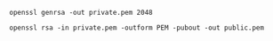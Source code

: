 ```shell
openssl genrsa -out private.pem 2048
```

```shell
openssl rsa -in private.pem -outform PEM -pubout -out public.pem
```
